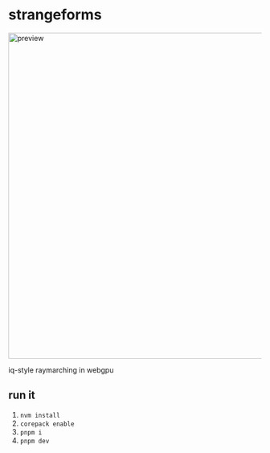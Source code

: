 # strangeforms

<img width="648" alt="preview" src="https://github.com/user-attachments/assets/182558c2-03fd-4731-99d5-cdedba432849">

iq-style raymarching in webgpu

## run it

1. `nvm install`
2. `corepack enable`
3. `pnpm i`
4. `pnpm dev`

